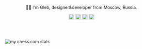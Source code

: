 <div align="center">
  <br>
  <br>
  <br>
  <p>👋🏻 I'm Gleb, designer&developer from Moscow, Russia.</p>
    <p>
    <a href="https://t.me/lostinwinelands"><img width="18" height="18" fill="white" src="https://www.svgrepo.com/show/452115/telegram.svg" /></a>
    <a href="https://vk.com/feironox5"><img width="18" height="18" src="https://www.svgrepo.com/show/303449/vk-1-logo.svg" /></a>
    <a href="https://www.behance.net/glebkiva"><img width="18" height="18" src="https://www.svgrepo.com/show/475632/behance-color.svg" /></a>
    <a href="https://www.instagram.com/gleb.kiva/"><img width="18" height="18" src="https://www.svgrepo.com/show/452229/instagram-1.svg" /></a>
  </p>
  <br>
  <br>
</div>

![my chess.com stats](https://www.chess.com/ru/share/user/feironox5)
